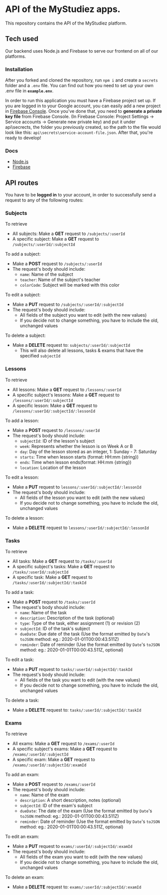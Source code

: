 # API of the MyStudiez apps.

This repository contains the API of the MyStudiez platform.

## Tech used

Our backend uses Node.js and Firebase to serve our frontend on all of our platforms.

### Installation

After you forked and cloned the repository, run `npm i` and create a `secrets` folder and a `.env` file. You can find out how you need to set up your own .env file in **`example.env`**.

In order to run this application you must have a Firebase project set up. If you are logged in to your Google account, you can easily add a new project in [Firebase Console](https://console.firebase.google.com). Once you've done that, you need to **generate a private key file** from Firebase Console. (In Firebase Console: Project Settings -> Service accounts -> Generate new private key) and put it under api\secrects\, the folder you previously created, so the path to the file would look like this: `api\secrets\service-account-file.json`. After that, you're ready to develop!

### Docs

- [Node.js](https://nodejs.org/en/docs/)
- [Firebase](https://firebase.google.com/docs)

## API routes

You have to be **logged in** to your account, in order to successfully send a request to any of the following routes:

### Subjects

To retrieve

- All subjects: Make a **GET** request to `/subjects/:userId`
- A specific subject: Make a **GET** request to `/subjects/:userId/:subjectId`

To add a subject:

- Make a **POST** request to `/subjects/:userId`
- The request's body should include:
  - `name`: Name of the subject
  - `teacher`: Name of the subject's teacher
  - `colorCode`: Subject will be marked with this color

To edit a subject:

- Make a **PUT** request to `/subjects/:userId/:subjectId`
- The request's body should include:
  - All fields of the subject you want to edit (with the new values)
  - If you decide not to change something, you have to include the old, unchanged values

To delete a subject:

- Make a **DELETE** request to: `subjects/:userId/:subjectId`
  - This will also delete all lessons, tasks & exams that have the specified `subjectId`

### Lessons

To retrieve

- All lessons: Make a **GET** request to `/lessons/:userId`
- A specific subject's lessons: Make a **GET** request to `/lessons/:userId/:subjectId`
- A specific lesson: Make a **GET** request to `/lessons/:userId/:subjectId/:lessonId`

To add a lesson:

- Make a **POST** request to `/lessons/:userId`
- The request's body should include:
  - `subjectId`: ID of the lesson's subject
  - `week`: Represents whether the lesson is on Week A or B
  - `day`: Day of the lesson stored as an integer, 1: Sunday - 7: Saturday
  - `starts`: Time when lesson starts (format: HH:mm {string})
  - `ends`: Time when lesson ends(format: HH:mm {string})
  - `location`: Location of the lesson

To edit a lesson:

- Make a **PUT** request to `lessons/:userId/:subjectId/:lessonId`
- The request's body should include:
  - All fields of the lesson you want to edit (with the new values)
  - If you decide not to change something, you have to include the old, unchanged values

To delete a lesson:

- Make a **DELETE** request to `lessons/:userId/:subjectId/:lessonId`

### Tasks

To retrieve

- All tasks: Make a **GET** request to `/tasks/:userId`
- A specific subject's tasks: Make a **GET** request to `/tasks/:userId/:subjectId`
- A specific task: Make a **GET** request to `/tasks/:userId/:subjectId/:taskId`

To add a task:

- Make a **POST** request to `/tasks/:userId`
- The request's body should include:
  - `name`: Name of the task
  - `description`: Description of the task (optional)
  - `type`: Type of the task, either assignment (1) or revision (2)
  - `subjectId`: ID of the task's subject
  - `dueDate`: Due date of the task (Use the format emitted by `Date`'s `toJSON` method: eg.: 2020-01-01T00:00:43.511Z)
  - `reminder`: Date of reminder (Use the format emitted by `Date`'s `toJSON` method: eg.: 2020-01-01T00:00:43.511Z, optional)

To edit a task:

- Make a **PUT** request to `tasks/:userId/:subjectId/:taskId`
- The request's body should include:
  - All fields of the task you want to edit (with the new values)
  - If you decide not to change something, you have to include the old, unchanged values

To delete a task:

- Make a **DELETE** request to: `tasks/:userId/:subjectId/:taskId`

### Exams

To retrieve

- All exams: Make a **GET** request to `/exams/:userId`
- A specific subject's exams: Make a **GET** request to `/exams/:userId/:subjectId`
- A specific exam: Make a **GET** request to `/exams/:userId/:subjectId/:examId`

To add an exam:

- Make a **POST** request to `/exams/:userId`
- The request's body should include:
  - `name`: Name of the exam
  - `description`: A short description, notes (optional)
  - `subjectId`: ID of the exam's subject
  - `dueDate`: The date of the exam (Use the format emitted by `Date`'s `toJSON` method: eg.: 2020-01-01T00:00:43.511Z)
  - `reminder`: Date of reminder (Use the format emitted by `Date`'s `toJSON` method: eg.: 2020-01-01T00:00:43.511Z, optional)

To edit an exam:

- Make a **PUT** request to `exams/:userId/:subjectId/:examId`
- The request's body should include:
  - All fields of the exam you want to edit (with the new values)
  - If you decide not to change something, you have to include the old, unchanged values

To delete an exam:

- Make a **DELETE** request to: `exams/:userId/:subjectId/:examId`
